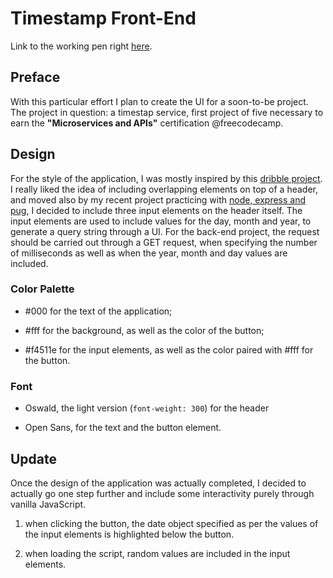 # Timestamp Front-End

Link to the working pen right [here](https://codepen.io/borntofrappe/full/JaQzRa/).

## Preface

With this particular effort I plan to create the UI for a soon-to-be project. The project in question: a timestap service, first project of five necessary to earn the **"**Microservices and APIs**"** certification @freecodecamp.

## Design

For the style of the application, I was mostly inspired by this [dribble project](https://dribbble.com/shots/5242858-Timestamp-Magazine-Logo). I really liked the idea of including overlapping elements on top of a header, and moved also by my recent project practicing with [node, express and pug](https://witty-recess.glitch.me/), I decided to include three input elements on the header itself. The input elements are used to include values for the day, month and year, to generate a query string through a UI. For the back-end project, the request should be carried out through a GET request, when specifying the number of milliseconds as well as when the year, month and day values are included.

### Color Palette

- #000 for the text of the application;

- #fff for the background, as well as the color of the button;

- #f4511e for the input elements, as well as the color paired with #fff for the button.

### Font

- Oswald, the light version (`font-weight: 300`) for the header

- Open Sans, for the text and the button element.

## Update

Once the design of the application was actually completed, I decided to actually go one step further and include some interactivity purely through vanilla JavaScript.

1. when clicking the button, the date object specified as per the values of the input elements is highlighted below the button.

1. when loading the script, random values are included in the input elements.